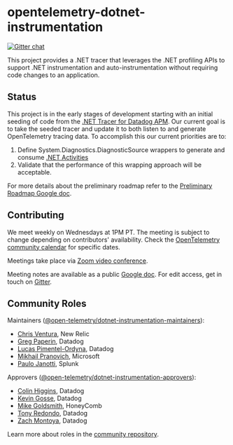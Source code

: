 # opentelemetry-dotnet-instrumentation
[![Gitter
chat](https://badges.gitter.im/open-telemetry/opentelemetry-dotnet.svg)](https://gitter.im/open-telemetry/opentelemetry-dotnet-auto-instr)

This project provides a .NET tracer that leverages the .NET profiling APIs to support .NET instrumentation and auto-instrumentation without requiring code changes to an application.

## Status

This project is in the early stages of development starting with an initial seeding of code from the [.NET Tracer for Datadog APM](https://github.com/DataDog/dd-trace-dotnet). Our current goal is to take the seeded tracer and update it to both listen to and generate OpenTelemetry tracing data. To accomplish this our current priorities are to:
1. Define System.Diagnostics.DiagnosticSource wrappers to generate and consume [.NET Activities](https://docs.microsoft.com/en-us/dotnet/api/system.diagnostics.activity?view=net-5.0)
2. Validate that the performance of this wrapping approach will be acceptable.

For more details about the preliminary roadmap refer to the [Preliminary Roadmap Google doc](https://docs.google.com/document/d/10BiAfYDURrk8PQxjT65bEc0ydVngWLoWk8IGo4xDKko/edit?usp=sharing).

## Contributing

We meet weekly on Wednesdays at 1PM PT. The meeting is subject to change depending on contributors'
availability. Check the [OpenTelemetry community
calendar](https://calendar.google.com/calendar/embed?src=google.com_b79e3e90j7bbsa2n2p5an5lf60%40group.calendar.google.com)
for specific dates.

Meetings take place via [Zoom video conference](https://zoom.us/j/8287234601).

Meeting notes are available as a public [Google
doc](https://docs.google.com/document/d/1XedN2D8_PH4YLej-maT8sp4RKogfuhFpccRi3QpUcoI/edit?usp=sharing).
For edit access, get in touch on
[Gitter](https://gitter.im/open-telemetry/opentelemetry-dotnet-auto-instr).

## Community Roles

Maintainers ([@open-telemetry/dotnet-instrumentation-maintainers](https://github.com/orgs/open-telemetry/teams/dotnet-instrumentation-maintainers)):

- [Chris Ventura](https://github.com/nrcventura), New Relic
- [Greg Paperin](https://github.com/macrogreg), Datadog
- [Lucas Pimentel-Ordyna](https://github.com/lucaspimentel), Datadog
- [Mikhail Pranovich](https://github.com/Mikhail-msft), Microsoft
- [Paulo Janotti](https://github.com/pjanotti), Splunk

Approvers ([@open-telemetry/dotnet-instrumentation-approvers](https://github.com/orgs/open-telemetry/teams/dotnet-instrumentation-approvers)):

- [Colin Higgins](https://github.com/colin-higgins), Datadog
- [Kevin Gosse](https://github.com/kevingosse), Datadog
- [Mike Goldsmith](https://github.com/MikeGoldsmith), HoneyComb
- [Tony Redondo](https://github.com/tonyredondo), Datadog
- [Zach Montoya](https://github.com/zacharycmontoya), Datadog

Learn more about roles in the [community repository](https://github.com/open-telemetry/community/blob/master/community-membership.md).
